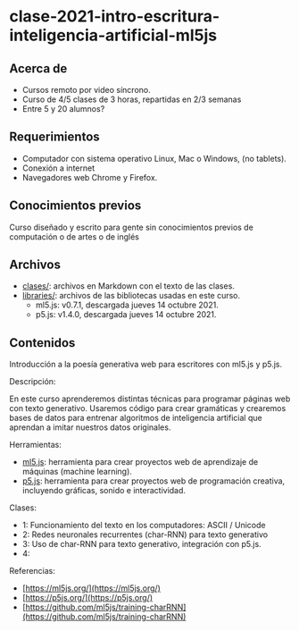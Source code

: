 # clase-2021-intro-escritura-inteligencia-artificial-ml5js

## Acerca de

* Cursos remoto por video síncrono.
* Curso de 4/5 clases de 3 horas, repartidas en 2/3 semanas
* Entre 5 y 20 alumnos?

## Requerimientos

* Computador con sistema operativo Linux, Mac o Windows, (no tablets).
* Conexión a internet
* Navegadores web Chrome y Firefox.

## Conocimientos previos

Curso diseñado y escrito para gente sin conocimientos previos de computación o de artes o de inglés

## Archivos

* [clases/](./clases/): archivos en Markdown con el texto de las clases.
* [libraries/](./libraries): archivos de las bibliotecas usadas en este curso.
  * ml5.js: v0.7.1, descargada jueves 14 octubre 2021.
  * p5.js: v1.4.0, descargada jueves 14 octubre 2021.

## Contenidos

Introducción a la poesía generativa web para escritores con ml5.js y p5.js.

Descripción:

En este curso aprenderemos distintas técnicas para programar páginas web con texto generativo. Usaremos código para crear gramáticas y crearemos bases de datos para entrenar algoritmos de inteligencia artificial que aprendan a imitar nuestros datos originales.

Herramientas:

* [ml5.js](https://ml5js.org/): herramienta para crear proyectos web de aprendizaje de máquinas (machine learning).
* [p5.js](https://p5js.org/): herramienta para crear proyectos web de programación creativa, incluyendo gráficas, sonido e interactividad.

Clases:

* 1: Funcionamiento del texto en los computadores: ASCII / Unicode
* 2: Redes neuronales recurrentes (char-RNN) para texto generativo
* 3: Uso de char-RNN para texto generativo, integración con p5.js.
* 4:

Referencias:

* [https://ml5js.org/](https://ml5js.org/)
* [https://p5js.org/](https://p5js.org/)
* [https://github.com/ml5js/training-charRNN](https://github.com/ml5js/training-charRNN)
